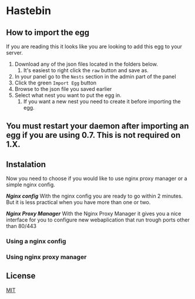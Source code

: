 # Hastebin

## How to import the egg

If you are reading this it looks like you are looking to add this egg to your server.

1. Download any of the json files located in the folders below.
   1. It's easiest to right click the `raw` button and save as.
2. In your panel go to the `Nests` section in the admin part of the panel
3. Click the green `Import Egg` button
4. Browse to the json file you saved earlier
5. Select what nest you want to put the egg in.
   1. If you want a new nest you need to create it before importing the egg.

## You must restart your daemon after importing an egg if you are using 0.7. This is not required on 1.X.

## Instalation

Now you need to choose if you would like to use nginx proxy manager or a simple nginx config.

***Nginx config***
With the nginx config you are ready to go within 2 minutes.
But it is less practical when you have more than one or two.

***Nginx Proxy Manager***
With the Nginx Proxy Manager it gives you a nice interface for you to configure new webaplication that run trough ports other than 80/443
### Using a nginx config



### Using nginx proxy manager

## License
[MIT](https://choosealicense.com/licenses/mit/)


    